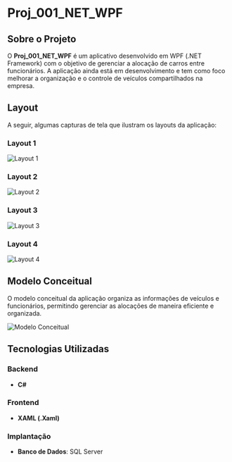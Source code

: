 # Proj_001_NET_WPF

## Sobre o Projeto

O **Proj_001_NET_WPF** é um aplicativo desenvolvido em WPF (.NET Framework) com o objetivo de gerenciar a alocação de carros entre funcionários. A aplicação ainda está em desenvolvimento e tem como foco melhorar a organização e o controle de veículos compartilhados na empresa.

## Layout

A seguir, algumas capturas de tela que ilustram os layouts da aplicação:

### Layout 1
![Layout 1](https://github.com/Amarilha/Proj_001_NET_WPF/blob/main/Images/README/Captura%20de%20tela_20221216_092943.png)

### Layout 2
![Layout 2](https://github.com/Amarilha/Proj_001_NET_WPF/blob/main/Images/README/Captura%20de%20tela_20221216_092923.png)

### Layout 3
![Layout 3](https://github.com/Amarilha/Proj_001_NET_WPF/blob/main/Images/README/Captura%20de%20tela_20221216_093027.png)

### Layout 4
![Layout 4](https://github.com/Amarilha/Proj_001_NET_WPF/blob/main/Images/README/Captura%20de%20tela_20221216_093039.png)

## Modelo Conceitual

O modelo conceitual da aplicação organiza as informações de veículos e funcionários, permitindo gerenciar as alocações de maneira eficiente e organizada.

![Modelo Conceitual](https://github.com/Amarilha/Proj_001_NET_WPF/blob/main/Images/README/Captura%20de%20tela_20221216_133738.png)

## Tecnologias Utilizadas

### Backend
- **C#**

### Frontend
- **XAML (.Xaml)**

### Implantação
- **Banco de Dados**: SQL Server

